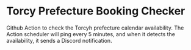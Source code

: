 # Torcy Prefecture Booking Checker

Github Action to check the Torcyh prefecture calendar availability.
The Action scheduler will ping every 5 minutes, and when it detects the availability, it sends a Discord notification.
